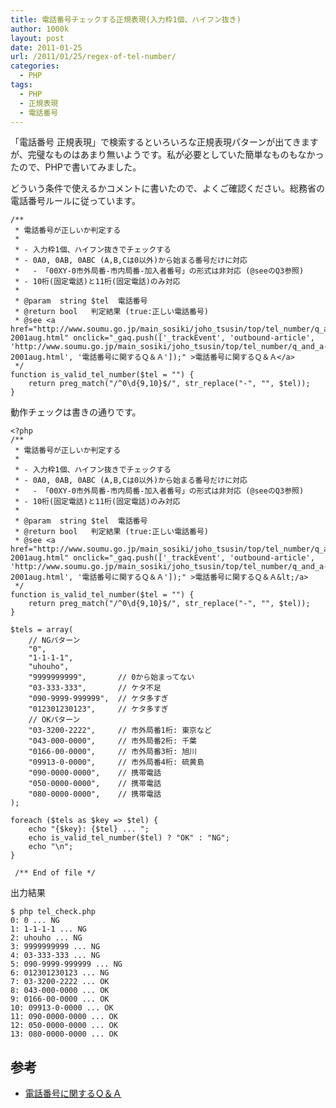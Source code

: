 ```yaml
---
title: 電話番号チェックする正規表現(入力枠1個、ハイフン抜き)
author: 1000k
layout: post
date: 2011-01-25
url: /2011/01/25/regex-of-tel-number/
categories:
  - PHP
tags:
  - PHP
  - 正規表現
  - 電話番号
---
```

「電話番号 正規表現」で検索するといろいろな正規表現パターンが出てきますが、完璧なものはあまり無いようです。私が必要としていた簡単なものもなかったので、PHPで書いてみました。

<!--more-->

どういう条件で使えるかコメントに書いたので、よくご確認ください。総務省の電話番号ルールに従っています。

```
/**
 * 電話番号が正しいか判定する
 *
 * - 入力枠1個、ハイフン抜きでチェックする
 * - 0A0, 0AB, 0ABC (A,B,Cは0以外)から始まる番号だけに対応
 *   - 「00XY-0市外局番-市内局番-加入者番号」の形式は非対応 (@seeのQ3参照)
 * - 10桁(固定電話)と11桁(固定電話)のみ対応
 *
 * @param  string $tel  電話番号
 * @return bool   判定結果 (true:正しい電話番号)
 * @see <a href="http://www.soumu.go.jp/main_sosiki/joho_tsusin/top/tel_number/q_and_a-2001aug.html" onclick="_gaq.push(['_trackEvent', 'outbound-article', 'http://www.soumu.go.jp/main_sosiki/joho_tsusin/top/tel_number/q_and_a-2001aug.html', '電話番号に関するＱ＆Ａ']);" >電話番号に関するＱ＆Ａ</a>
 */
function is_valid_tel_number($tel = "") {
    return preg_match("/^0\d{9,10}$/", str_replace("-", "", $tel));
}
```


動作チェックは書きの通りです。

```
<?php
/**
 * 電話番号が正しいか判定する
 *
 * - 入力枠1個、ハイフン抜きでチェックする
 * - 0A0, 0AB, 0ABC (A,B,Cは0以外)から始まる番号だけに対応
 *   - 「00XY-0市外局番-市内局番-加入者番号」の形式は非対応 (@seeのQ3参照)
 * - 10桁(固定電話)と11桁(固定電話)のみ対応
 *
 * @param  string $tel  電話番号
 * @return bool   判定結果 (true:正しい電話番号)
 * @see <a href="http://www.soumu.go.jp/main_sosiki/joho_tsusin/top/tel_number/q_and_a-2001aug.html" onclick="_gaq.push(['_trackEvent', 'outbound-article', 'http://www.soumu.go.jp/main_sosiki/joho_tsusin/top/tel_number/q_and_a-2001aug.html', '電話番号に関するＱ＆Ａ']);" >電話番号に関するＱ＆Ａ&lt;/a>
 */
function is_valid_tel_number($tel = "") {
    return preg_match("/^0\d{9,10}$/", str_replace("-", "", $tel));
}

$tels = array(
    // NGパターン
    "0",
    "1-1-1-1",
    "uhouho",
    "9999999999",       // 0から始まってない
    "03-333-333",       // ケタ不足
    "090-9999-999999",  // ケタ多すぎ
    "012301230123",     // ケタ多すぎ
    // OKパターン
    "03-3200-2222",     // 市外局番1桁: 東京など
    "043-000-0000",     // 市外局番2桁: 千葉
    "0166-00-0000",     // 市外局番3桁: 旭川
    "09913-0-0000",     // 市外局番4桁: 硫黄島
    "090-0000-0000",    // 携帯電話
    "050-0000-0000",    // 携帯電話
    "080-0000-0000",    // 携帯電話
);

foreach ($tels as $key => $tel) {
    echo "{$key}: {$tel} ... ";
    echo is_valid_tel_number($tel) ? "OK" : "NG";
    echo "\n";
}

 /** End of file */
```


出力結果

```
$ php tel_check.php
0: 0 ... NG
1: 1-1-1-1 ... NG
2: uhouho ... NG
3: 9999999999 ... NG
4: 03-333-333 ... NG
5: 090-9999-999999 ... NG
6: 012301230123 ... NG
7: 03-3200-2222 ... OK
8: 043-000-0000 ... OK
9: 0166-00-0000 ... OK
10: 09913-0-0000 ... OK
11: 090-0000-0000 ... OK
12: 050-0000-0000 ... OK
13: 080-0000-0000 ... OK
```


## 参考

  * <a href="http://www.soumu.go.jp/main_sosiki/joho_tsusin/top/tel_number/q_and_a-2001aug.html" onclick="_gaq.push(['_trackEvent', 'outbound-article', 'http://www.soumu.go.jp/main_sosiki/joho_tsusin/top/tel_number/q_and_a-2001aug.html', '電話番号に関するＱ＆Ａ']);" title="電話番号に関するＱ＆Ａ">電話番号に関するＱ＆Ａ</a>